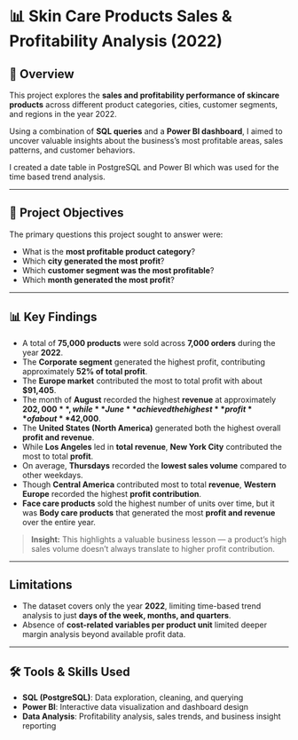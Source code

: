 # 📊 Skin Care Products Sales & Profitability Analysis (2022)

## 📑 Overview  
This project explores the **sales and profitability performance of skincare products** across different product categories, cities, customer segments, and regions in the year 2022.

Using a combination of **SQL queries** and a **Power BI dashboard**, I aimed to uncover valuable insights about the business’s most profitable areas, sales patterns, and customer behaviors.

I created a date table in PostgreSQL and Power BI which was used for the time based trend analysis.

---

## 🎯 Project Objectives  

The primary questions this project sought to answer were:

- What is the **most profitable product category**?  
- Which **city generated the most profit**?  
- Which **customer segment was the most profitable**?  
- Which **month generated the most profit**?  

---

## 📊 Key Findings  

- A total of **75,000 products** were sold across **7,000 orders** during the year **2022**.  
- The **Corporate segment** generated the highest profit, contributing approximately **52% of total profit**.  
- The **Europe market** contributed the most to total profit with about **$91,405**.  
- The month of **August** recorded the highest **revenue** at approximately **$202,000**, while **June** achieved the highest **profit** of about **$42,000**.  
- The **United States (North America)** generated both the highest overall **profit and revenue**.  
- While **Los Angeles** led in **total revenue**, **New York City** contributed the most to total **profit**.  
- On average, **Thursdays** recorded the **lowest sales volume** compared to other weekdays.  
- Though **Central America** contributed most to total **revenue**, **Western Europe** recorded the highest **profit contribution**.  
-  **Face care products** sold the highest number of units over time, but it was **Body care products** that generated the most **profit and revenue** over the entire year.  

> **Insight:** This highlights a valuable business lesson — a product’s high sales volume doesn’t always translate to higher profit contribution.

---

## Limitations  

- The dataset covers only the year **2022**, limiting time-based trend analysis to just **days of the week, months, and quarters**.
- Absence of **cost-related variables per product unit** limited deeper margin analysis beyond available profit data.

---

## 🛠️ Tools & Skills Used  

- **SQL (PostgreSQL)**: Data exploration, cleaning, and querying  
- **Power BI**: Interactive data visualization and dashboard design  
- **Data Analysis**: Profitability analysis, sales trends, and business insight reporting  
